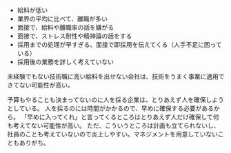- 給料が低い
- 業界の平均に比べて、離職が多い
- 面接で、給料や離職率の話を嫌がる
- 面接で、ストレス耐性や精神論の話をする
- 採用までの処理が早すぎる、面接で即採用を伝えてくる（人手不足に困っている）
- 採用後の業務を詳しく考えていない

未経験でもない技術職に高い給料を出せない会社は、技術をうまく事業に適用できてない可能性が高い。

予算もやることも決まってないのに人を採る企業は、とりあえず人を確保しようとしている。
人を採るのには時間がかかるので、早めに確保する必要があるから。
「早めに入ってくれ」と言ってくるところはとりあえず人だけ確保して何も考えてない可能性が高い。
ただ、こういうところは計画も立てられないし、社員のことも考えていないので炎上しやすい。マネジメントを用意していないこともありがち。
